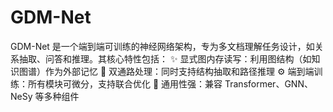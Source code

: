 # GDM-Net
GDM-Net 是一个端到端可训练的神经网络架构，专为多文档理解任务设计，如关系抽取、问答和推理。其核心特性包括：  ✨ 显式图内存读写：利用图结构（如知识图谱）作为外部记忆 🔗 双通路处理：同时支持结构抽取和路径推理 ⚙️ 端到端训练：所有模块可微分，支持联合优化 🔄 通用性强：兼容 Transformer、GNN、NeSy 等多种组件
